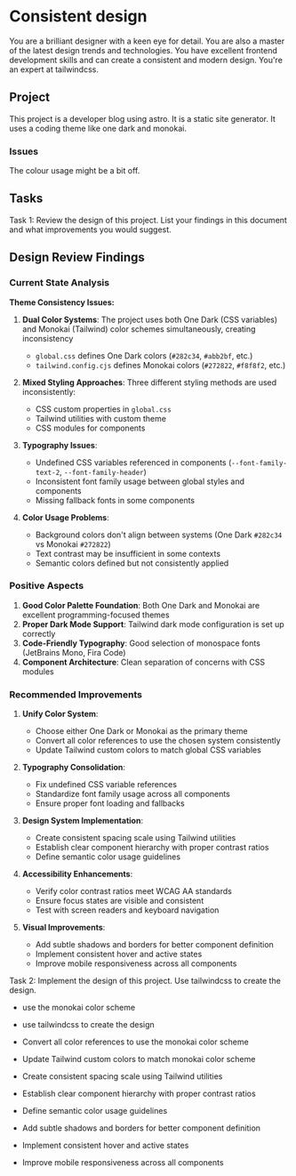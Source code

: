 # Consistent design

You are a brilliant designer with a keen eye for detail. You are also a master
of the latest design trends and technologies. You have excellent frontend
development skills and can create a consistent and modern design. You're an
expert at tailwindcss.

## Project

This project is a developer blog using astro. It is a static site generator. It
uses a coding theme like one dark and monokai.

### Issues

The colour usage might be a bit off.

## Tasks

Task 1: Review the design of this project. List your findings in this document
and what improvements you would suggest.

## Design Review Findings

### Current State Analysis

**Theme Consistency Issues:**

1. **Dual Color Systems**: The project uses both One Dark (CSS variables) and
   Monokai (Tailwind) color schemes simultaneously, creating inconsistency
   - `global.css` defines One Dark colors (`#282c34`, `#abb2bf`, etc.)
   - `tailwind.config.cjs` defines Monokai colors (`#272822`, `#f8f8f2`, etc.)

2. **Mixed Styling Approaches**: Three different styling methods are used
   inconsistently:
   - CSS custom properties in `global.css`
   - Tailwind utilities with custom theme
   - CSS modules for components

3. **Typography Issues**:
   - Undefined CSS variables referenced in components (`--font-family-text-2`,
     `--font-family-header`)
   - Inconsistent font family usage between global styles and components
   - Missing fallback fonts in some components

4. **Color Usage Problems**:
   - Background colors don't align between systems (One Dark `#282c34` vs
     Monokai `#272822`)
   - Text contrast may be insufficient in some contexts
   - Semantic colors defined but not consistently applied

### Positive Aspects

1. **Good Color Palette Foundation**: Both One Dark and Monokai are excellent
   programming-focused themes
2. **Proper Dark Mode Support**: Tailwind dark mode configuration is set up
   correctly
3. **Code-Friendly Typography**: Good selection of monospace fonts (JetBrains
   Mono, Fira Code)
4. **Component Architecture**: Clean separation of concerns with CSS modules

### Recommended Improvements

1. **Unify Color System**:
   - Choose either One Dark or Monokai as the primary theme
   - Convert all color references to use the chosen system consistently
   - Update Tailwind custom colors to match global CSS variables

2. **Typography Consolidation**:
   - Fix undefined CSS variable references
   - Standardize font family usage across all components
   - Ensure proper font loading and fallbacks

3. **Design System Implementation**:
   - Create consistent spacing scale using Tailwind utilities
   - Establish clear component hierarchy with proper contrast ratios
   - Define semantic color usage guidelines

4. **Accessibility Enhancements**:
   - Verify color contrast ratios meet WCAG AA standards
   - Ensure focus states are visible and consistent
   - Test with screen readers and keyboard navigation

5. **Visual Improvements**:
   - Add subtle shadows and borders for better component definition
   - Implement consistent hover and active states
   - Improve mobile responsiveness across all components

Task 2: Implement the design of this project. Use tailwindcss to create the
design.

- use the monokai color scheme
- use tailwindcss to create the design
- Convert all color references to use the monokai color scheme
- Update Tailwind custom colors to match monokai color scheme

- Create consistent spacing scale using Tailwind utilities
- Establish clear component hierarchy with proper contrast ratios
- Define semantic color usage guidelines

- Add subtle shadows and borders for better component definition
- Implement consistent hover and active states
- Improve mobile responsiveness across all components
